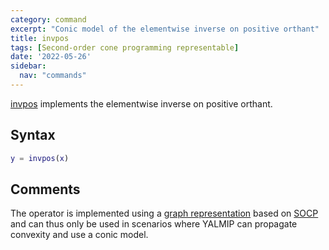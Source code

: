```yaml
---
category: command
excerpt: "Conic model of the elementwise inverse on positive orthant"
title: invpos
tags: [Second-order cone programming representable]
date: '2022-05-26'
sidebar:
  nav: "commands"
---
```


[invpos](/command/invpos) implements the elementwise inverse on positive orthant.

## Syntax

````matlab
y = invpos(x)
````

## Comments

The operator is implemented using a [graph representation](/tutorial/nonlinearoperatorsgraphs) based on [SOCP](/tags#second-order-cone-programming) and can thus only be used in scenarios where YALMIP can propagate convexity and use a conic model.
